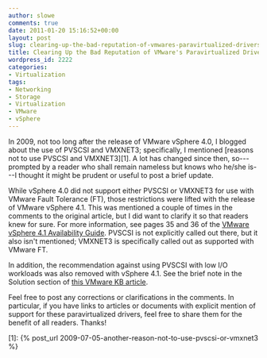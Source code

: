```yaml
---
author: slowe
comments: true
date: 2011-01-20 15:16:52+00:00
layout: post
slug: clearing-up-the-bad-reputation-of-vmwares-paravirtualized-drivers
title: Clearing Up the Bad Reputation of VMware's Paravirtualized Drivers
wordpress_id: 2222
categories:
- Virtualization
tags:
- Networking
- Storage
- Virtualization
- VMware
- vSphere
---
```


In 2009, not too long after the release of VMware vSphere 4.0, I blogged about the use of PVSCSI and VMXNET3; specifically, I mentioned [reasons not to use PVSCSI and VMXNET3][1]. A lot has changed since then, so---prompted by a reader who shall remain nameless but knows who he/she is---I thought it might be prudent or useful to post a brief update.

While vSphere 4.0 did not support either PVSCSI or VMXNET3 for use with VMware Fault Tolerance (FT), those restrictions were lifted with the release of VMware vSphere 4.1. This was mentioned a couple of times in the comments to the original article, but I did want to clarify it so that readers knew for sure. For more information, see pages 35 and 36 of the [VMware vSphere 4.1 Availability Guide](http://www.vmware.com/pdf/vsphere4/r41/vsp_41_availability.pdf). PVSCSI is not explicitly called out there, but it also isn't mentioned; VMXNET3 is specifically called out as supported with VMware FT.

In addition, the recommendation against using PVSCSI with low I/O workloads was also removed with vSphere 4.1. See the brief note in the Solution section of [this VMware KB article](http://kb.vmware.com/kb/1017652).

Feel free to post any corrections or clarifications in the comments. In particular, if you have links to articles or documents with explicit mention of support for these paravirtualized drivers, feel free to share them for the benefit of all readers. Thanks!

[1]: {% post_url 2009-07-05-another-reason-not-to-use-pvscsi-or-vmxnet3 %}
